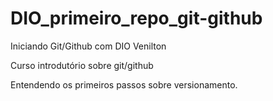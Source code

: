 # DIO_primeiro_repo_git-github
Iniciando Git/Github com DIO Venilton

Curso introdutório sobre git/github

Entendendo os primeiros passos sobre versionamento.
